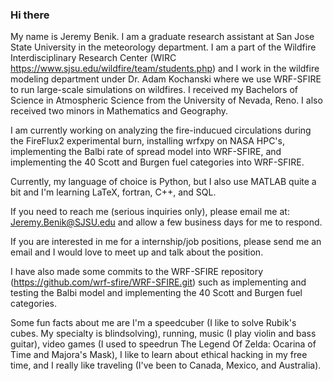 ### Hi there

My name is Jeremy Benik. I am a graduate research assistant at San Jose State University in the meteorology department. I am a part of the Wildfire Interdisciplinary Research Center (WIRC https://www.sjsu.edu/wildfire/team/students.php) and I work in the wildfire modeling department under Dr. Adam Kochanski where we use WRF-SFIRE to run large-scale simulations on wildfires. I received my Bachelors of Science in Atmospheric Science from the University of Nevada, Reno. I also received two minors in Mathematics and Geography. 

I am currently working on analyzing the fire-inducued circulations during the FireFlux2 experimental burn, installing wrfxpy on NASA HPC's, implementing the Balbi rate of spread model into WRF-SFIRE, and implementing the 40 Scott and Burgen fuel categories into WRF-SFIRE. 

Currently, my language of choice is Python, but I also use MATLAB quite a bit and I'm learning LaTeX, fortran, C++, and SQL. 

If you need to reach me (serious inquiries only), please email me at: Jeremy.Benik@SJSU.edu and allow a few business days for me to respond. 

If you are interested in me for a internship/job positions, please send me an email and I would love to meet up and talk about the position. 

I have also made some commits to the WRF-SFIRE repository (https://github.com/wrf-sfire/WRF-SFIRE.git) such as implementing and testing the Balbi model and implementing the 40 Scott and Burgen fuel categories. 

Some fun facts about me are I'm a speedcuber (I like to solve Rubik's cubes. My specialty is blindsolving), running, music (I play violin and bass guitar), video games (I used to speedrun The Legend Of Zelda: Ocarina of Time and Majora's Mask), I like to learn about ethical hacking in my free time, and I really like traveling (I've been to Canada, Mexico, and Australia). 


<!--
**Jeremy-Benik/Jeremy-Benik** is a ✨ _special_ ✨ repository because its `README.md` (this file) appears on your GitHub profile.

Here are some ideas to get you started:

- 🔭 I’m currently working on ...
- 🌱 I’m currently learning ...
- 👯 I’m looking to collaborate on ...
- 🤔 I’m looking for help with ...
- 💬 Ask me about ...
- 📫 How to reach me: ...
- 😄 Pronouns: ...
- ⚡ Fun fact: ...
-->
